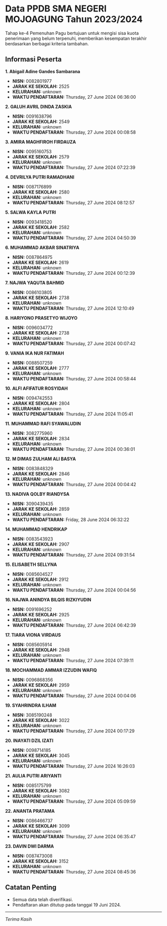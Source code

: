 # Data PPDB SMA NEGERI MOJOAGUNG Tahun 2023/2024
Tahap ke-4 Pemenuhan Pagu bertujuan untuk mengisi sisa kuota penerimaan yang belum terpenuhi, memberikan kesempatan terakhir berdasarkan berbagai kriteria tambahan.

## Informasi Peserta 
**1. Abigail Adine Gandes Sambarana**
- **NISN:** 0082801977
- **JARAK KE SEKOLAH:** 2525
- **KELURAHAN:** unknown
- **WAKTU PENDAFTARAN:** Thursday, 27 June 2024 06:36:00

**2. GALUH AVRIL DINDA ZASKIA**
- **NISN:** 0091638796
- **JARAK KE SEKOLAH:** 2549
- **KELURAHAN:** unknown
- **WAKTU PENDAFTARAN:** Thursday, 27 June 2024 00:08:58

**3. AMIRA MAGHFIROH FIRDAUZA**
- **NISN:** 0095160753
- **JARAK KE SEKOLAH:** 2579
- **KELURAHAN:** unknown
- **WAKTU PENDAFTARAN:** Thursday, 27 June 2024 07:22:39

**4. DEVRILYA PUTRI RAMADHANI**
- **NISN:** 0087176899
- **JARAK KE SEKOLAH:** 2580
- **KELURAHAN:** unknown
- **WAKTU PENDAFTARAN:** Thursday, 27 June 2024 08:12:57

**5. SALWA KAYLA PUTRI**
- **NISN:** 0093418520
- **JARAK KE SEKOLAH:** 2582
- **KELURAHAN:** unknown
- **WAKTU PENDAFTARAN:** Thursday, 27 June 2024 04:50:39

**6. MUHAMMAD AKBAR SINATRIYA**
- **NISN:** 0087864975
- **JARAK KE SEKOLAH:** 2619
- **KELURAHAN:** unknown
- **WAKTU PENDAFTARAN:** Thursday, 27 June 2024 00:12:39

**7. NAJWA YAQUTA BAHMID**
- **NISN:** 0086103805
- **JARAK KE SEKOLAH:** 2738
- **KELURAHAN:** unknown
- **WAKTU PENDAFTARAN:** Thursday, 27 June 2024 12:10:49

**8. HARIYONO PRASETYO WIJOYO**
- **NISN:** 0096034772
- **JARAK KE SEKOLAH:** 2738
- **KELURAHAN:** unknown
- **WAKTU PENDAFTARAN:** Thursday, 27 June 2024 00:07:42

**9. VANIA IKA NUR FATIMAH**
- **NISN:** 0088507259
- **JARAK KE SEKOLAH:** 2777
- **KELURAHAN:** unknown
- **WAKTU PENDAFTARAN:** Thursday, 27 June 2024 00:58:44

**10. ALFI AFIFATUR ROSYIDAH**
- **NISN:** 0094742553
- **JARAK KE SEKOLAH:** 2804
- **KELURAHAN:** unknown
- **WAKTU PENDAFTARAN:** Thursday, 27 June 2024 11:05:41

**11. MUHAMMAD RAFI SYAWALUDIN**
- **NISN:** 3082775960
- **JARAK KE SEKOLAH:** 2834
- **KELURAHAN:** unknown
- **WAKTU PENDAFTARAN:** Thursday, 27 June 2024 00:36:01

**12. M DIMAS ZULHAM ALI BASYA**
- **NISN:** 0083848329
- **JARAK KE SEKOLAH:** 2846
- **KELURAHAN:** unknown
- **WAKTU PENDAFTARAN:** Thursday, 27 June 2024 00:04:42

**13. NADIVA QOLBY RIANDYSA**
- **NISN:** 3090439435
- **JARAK KE SEKOLAH:** 2859
- **KELURAHAN:** unknown
- **WAKTU PENDAFTARAN:** Friday, 28 June 2024 06:32:22

**14. MUHAMMAD HENDRIKAP**
- **NISN:** 0083543923
- **JARAK KE SEKOLAH:** 2907
- **KELURAHAN:** unknown
- **WAKTU PENDAFTARAN:** Thursday, 27 June 2024 09:31:54

**15. ELISABETH SELLYNA**
- **NISN:** 0085604527
- **JARAK KE SEKOLAH:** 2912
- **KELURAHAN:** unknown
- **WAKTU PENDAFTARAN:** Thursday, 27 June 2024 00:04:56

**16. NAJWA ANINDYA BILQIS RIZKIYUDIN**
- **NISN:** 0091696252
- **JARAK KE SEKOLAH:** 2925
- **KELURAHAN:** unknown
- **WAKTU PENDAFTARAN:** Thursday, 27 June 2024 06:42:39

**17. TIARA VIONA VIRDAUS**
- **NISN:** 0085605914
- **JARAK KE SEKOLAH:** 2948
- **KELURAHAN:** unknown
- **WAKTU PENDAFTARAN:** Thursday, 27 June 2024 07:39:11

**18. MOCHAMMAD AMMAR IZZUDIN WAFIQ**
- **NISN:** 0096868356
- **JARAK KE SEKOLAH:** 2959
- **KELURAHAN:** unknown
- **WAKTU PENDAFTARAN:** Thursday, 27 June 2024 00:04:06

**19. SYAHRINDRA ILHAM**
- **NISN:** 3085190248
- **JARAK KE SEKOLAH:** 3022
- **KELURAHAN:** unknown
- **WAKTU PENDAFTARAN:** Thursday, 27 June 2024 00:17:29

**20. INAYATI DZIL IZATI**
- **NISN:** 0098714185
- **JARAK KE SEKOLAH:** 3045
- **KELURAHAN:** unknown
- **WAKTU PENDAFTARAN:** Thursday, 27 June 2024 16:26:03

**21. AULIA PUTRI ARIYANTI**
- **NISN:** 0085175799
- **JARAK KE SEKOLAH:** 3082
- **KELURAHAN:** unknown
- **WAKTU PENDAFTARAN:** Thursday, 27 June 2024 05:09:59

**22. ANANTA PRATAMA**
- **NISN:** 0086466737
- **JARAK KE SEKOLAH:** 3099
- **KELURAHAN:** unknown
- **WAKTU PENDAFTARAN:** Thursday, 27 June 2024 06:35:47

**23. DAVIN DWI DARMA**
- **NISN:** 0087473008
- **JARAK KE SEKOLAH:** 3152
- **KELURAHAN:** unknown
- **WAKTU PENDAFTARAN:** Thursday, 27 June 2024 08:45:36

## Catatan Penting

- Semua data telah diverifikasi.
- Pendaftaran akan ditutup pada tanggal 19 Juni 2024.
---
_Terima Kasih_